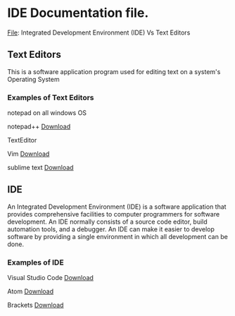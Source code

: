 # IDE Documentation file.

[File](./jottings):
Integrated Development Environment (IDE) Vs Text Editors


## Text Editors 
This is a software application program used for editing text on a system's Operating System

 
### Examples of Text Editors

notepad on all windows OS

notepad++ [Download](https://notepad-plus-plus.org/downloads/)

TextEditor

Vim [Download](https://www.vim.org/download.php) 

sublime text [Download](https://sublimetext.com/download)
 
 
 
## IDE
An Integrated Development Environment (IDE) is a software application that provides comprehensive facilities to computer programmers for software development. An IDE normally consists of a source code editor, build automation tools, and a debugger. An IDE can make it easier to develop software by providing a single environment in which all development can be done.



### Examples of IDE

Visual Studio Code [Download](https://code.visualstudio.com/) 

Atom [Download](https://atom.io) 

Brackets [Download](https://brackets.io/)

